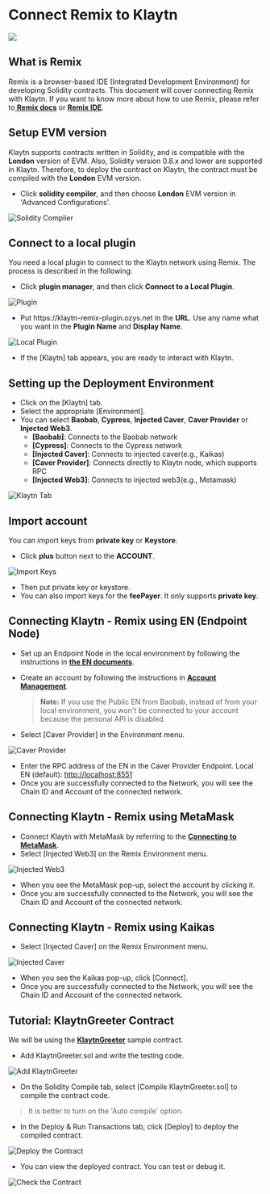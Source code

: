 # Connect Remix to Klaytn

![](/img/build/tutorials/klaytnXremix.png)

## What is Remix <a href="#what-is-remix" id="what-is-remix"></a>

Remix is a browser-based IDE (Integrated Development Environment) for developing Solidity contracts. This document will cover connecting Remix with Klaytn. If you want to know more about how to use Remix, please refer to[ **Remix docs**](https://remix-ide.readthedocs.io/en/latest/) or [**Remix IDE**](https://remix.ethereum.org/).

## Setup EVM version <a href="#setup-evm-version" id="setup-evm-version"></a>

Klaytn supports contracts written in Solidity, and is compatible with the **London** version of EVM. Also, Solidity version 0.8.x and lower are supported in Klaytn. Therefore, to deploy the contract on Klaytn, the contract must be compiled with the **London** EVM version.

- Click **solidity compiler**, and then choose **London** EVM version in 'Advanced Configurations'.

![Solidity Complier](/img/build/tutorials/remix-solidity-compiler.png)

## Connect to a local plugin <a href="#connect-to-a-local-plugin" id="connect-to-a-local-plugin"></a>

You need a local plugin to connect to the Klaytn network using Remix. The process is described in the following:

- Click **plugin manager**, and then click **Connect to a Local Plugin**.

![Plugin](/img/build/tutorials/remix-environment-plugin.png)

- Put https\://klaytn-remix-plugin.ozys.net in the **URL**. Use any name what you want in the **Plugin Name** and **Display Name**.

![Local Plugin](/img/build/tutorials/remix-local-plugin.png)

- If the [Klaytn] tab appears, you are ready to interact with Klaytn.

## Setting up the Deployment Environment <a href="#setting-up-the-deployment-environment" id="setting-up-the-deployment-environment"></a>

- Click on the [Klaytn] tab.
- Select the appropriate [Environment].
- You can select **Baobab**, **Cypress**, **Injected Caver**, **Caver Provider** or **Injected Web3**.
  - **[Baobab]**: Connects to the Baobab network
  - **[Cypress]**: Connects to the Cypress network
  - **[Injected Caver]**: Connects to injected caver(e.g., Kaikas)
  - **[Caver Provider]**: Connects directly to Klaytn node, which supports RPC
  - **[Injected Web3]**: Connects to injected web3(e.g., Metamask)

![Klaytn Tab](/img/build/tutorials/remix-klaytn-tab.png)

## Import account <a href="#import-account" id="import-account"></a>

You can import keys from **private key** or **Keystore**.

- Click **plus** button next to the **ACCOUNT**.

![Import Keys](/img/build/tutorials/remix-klaytn-import-account.png)

- Then put private key or keystore.
- You can also import keys for the **feePayer**. It only supports **private key**.

## Connecting Klaytn - Remix using EN (Endpoint Node) <a href="#connecting-klaytn-remix-using-en" id="connecting-klaytn-remix-using-en"></a>

- Set up an Endpoint Node in the local environment by following the instructions in [**the EN documents**](../smart-contracts/deploy/ken.md#launch-an-en).
- Create an account by following the instructions in [**Account Management**](../get-started/account/managing-accounts.md).

  > **Note:** If you use the Public EN from Baobab, instead of from your local environment, you won't be connected to your account because the personal API is disabled.
- Select [Caver Provider] in the Environment menu.

![Caver Provider](/img/build/tutorials/env-caver-provider.png)

- Enter the RPC address of the EN in the Caver Provider Endpoint. Local EN (default): [http://localhost:8551](http://localhost:8551/)
- Once you are successfully connected to the Network, you will see the Chain ID and Account of the connected network.

## Connecting Klaytn - Remix using MetaMask <a href="#connecting-klaytn-remix-using-metamask" id="connecting-klaytn-remix-using-metamask"></a>

- Connect Klaytn with MetaMask by referring to the [**Connecting to MetaMask**](connecting-metamask).
- Select [Injected Web3] on the Remix Environment menu.

![Injected Web3](/img/build/tutorials/env-injected-web3.png)

- When you see the MetaMask pop-up, select the account by clicking it.
- Once you are successfully connected to the Network, you will see the Chain ID and Account of the connected network.

## Connecting Klaytn - Remix using Kaikas <a href="#connecting-klaytn-remix-using-kaikas" id="connecting-klaytn-remix-using-kaikas"></a>

- Select [Injected Caver] on the Remix Environment menu.

![Injected Caver](/img/build/tutorials/env-injected-caver.png)

- When you see the Kaikas pop-up, click [Connect].
- Once you are successfully connected to the Network, you will see the Chain ID and Account of the connected network.

## Tutorial: KlaytnGreeter Contract <a href="#tutorial-klaytngreeter-contract" id="tutorial-klaytngreeter-contract"></a>

We will be using the [**KlaytnGreeter**](../smart-contracts/samples/klaytngreeter.md) sample contract.

- Add KlaytnGreeter.sol and write the testing code.

![Add KlaytnGreeter](/img/build/tutorials/remix-add-klaytngreeter.png)

- On the Solidity Compile tab, select [Compile KlaytnGreeter.sol] to compile the contract code.

> It is better to turn on the 'Auto compile' option.

- In the Deploy & Run Transactions tab, click [Deploy] to deploy the compiled contract.

![Deploy the Contract](/img/build/tutorials/remix-deploy-run-tx.png)

- You can view the deployed contract. You can test or debug it.

![Check the Contract](/img/build/tutorials/remix-test-or-debug.png)
